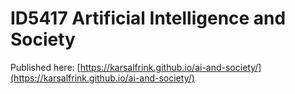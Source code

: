 # ID5417 Artificial Intelligence and Society

Published here: [https://karsalfrink.github.io/ai-and-society/](https://karsalfrink.github.io/ai-and-society/)